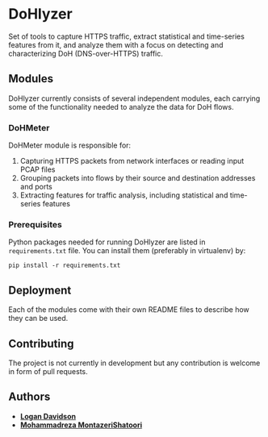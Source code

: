 # DoHlyzer
Set of tools to capture HTTPS traffic, extract statistical and time-series features from it, and analyze them with 
a focus on detecting and characterizing DoH (DNS-over-HTTPS) traffic. 

## Modules

DoHlyzer currently consists of several independent modules, each carrying some of the functionality needed to analyze
the data for DoH flows.

### DoHMeter
DoHMeter module is responsible for:

1. Capturing HTTPS packets from network interfaces or reading input PCAP files
2. Grouping packets into flows by their source and destination addresses and ports
3. Extracting features for traffic analysis, including statistical and time-series features  

### Prerequisites

Python packages needed for running DoHlyzer are listed in `requirements.txt` file. You can install them 
(preferably in virtualenv) by:
```
pip install -r requirements.txt
```

## Deployment

Each of the modules come with their own README files to describe how they can be used.

## Contributing

The project is not currently in development but any contribution is welcome in form of pull requests.

## Authors

* [**Logan Davidson**](https://github.com/ladavids)
* [**Mohammadreza MontazeriShatoori**](https://github.com/mr-montazeri)
